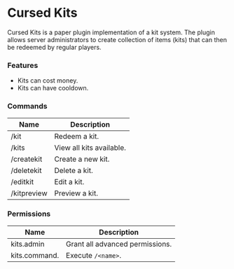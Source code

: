# Cursed Kits

Cursed Kits is a paper plugin implementation of a kit system.
The plugin allows server administrators to create collection
of items (kits) that can then be redeemed by regular players.

### Features

- Kits can cost money.
- Kits can have cooldown.

### Commands

| Name               | Description              |
|--------------------|--------------------------|
| /kit <name>        | Redeem a kit.            |
| /kits              | View all kits available. |
| /createkit <name>  | Create a new kit.        |
| /deletekit <name>  | Delete a kit.            |
| /editkit <name>    | Edit a kit.              |
| /kitpreview <name> | Preview a kit.           |

### Permissions

| Name                | Description                     |
|---------------------|---------------------------------|
| kits.admin          | Grant all advanced permissions. |
| kits.command.<name> | Execute `/<name>`.              |
